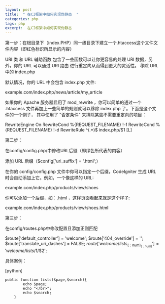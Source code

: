 ```yaml
---
layout: post
title:  " 在CI框架中如何实现伪静态  "
categories: php
tags: php 
excerpt:  在CI框架中如何实现伪静态 
---
```


第一步：在根目录下（index.PHP）同一级目录下建立一个.htaccess这个文件文件内容（即红色标识所显示的内容）

URI 类 和 URL 辅助函数 包含了一些函数可以让你更容易的处理 URI 数据，另外，你的 URL 可以通过 URI 路由 进行重定向从而得到更大的灵活性。
移除 URL 中的 index.php

默认情况，你的 URL 中会包含 index.php 文件:

example.com/index.php/news/article/my_article

如果你的 Apache 服务器启用了 mod_rewrite ，你可以简单的通过一个 .htaccess 文件再加上一些简单的规则就可以移除 index.php 了。下面是这个文件的一个例子， 其中使用了 "否定条件" 来排除某些不需要重定向的项目：

RewriteEngine On
RewriteCond %{REQUEST_FILENAME} !-f
RewriteCond %{REQUEST_FILENAME} !-d
RewriteRule ^(.*)$ index.php/$1 [L]

第二步：

在config/config.php/中修改URL后缀（即绿色所代表的内容）

添加 URL 后缀（$config['url_suffix'] = '.html';）

在你的 config/config.php 文件中你可以指定一个后缀，CodeIgniter 生成 URL 时会自动添加上它。例如，一个像这样的 URL:

example.com/index.php/products/view/shoes

你可以添加一个后缀，如：.html ，这样页面看起来就是这个样子:

example.com/index.php/products/view/shoes.html

第三步：

在config/routes.php中修改配置且添加正则匹配

$route['default_controller'] = 'welcome';
$route['404_override'] = '';
$route['translate_uri_dashes'] = FALSE;
$route['welcome/lists_(:num)_(:num)'] = 'welcome/lists/$1/$2';


具体案例：

[python] 

    public function lists($page,$search){  
            echo $page;  
            echo "</br>";  
            echo $search;  
        }  
